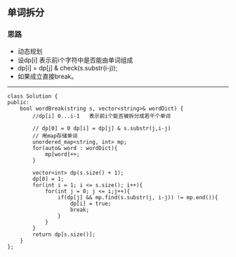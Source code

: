   ## 单词拆分

  ### 思路

  - 动态规划
  - 设dp[i] 表示前i个字符中是否能由单词组成
  - dp[i] = dp[j] & check(s.substr(i-j));
  - 如果成立直接break。

----
```
class Solution {
public:
    bool wordBreak(string s, vector<string>& wordDict) {
        //dp[i] 0...i-1   表示前i个能否被拆分成若干个单词

        // dp[0] = 0 dp[i] = dp[j] & s.substr(j,i-j)   
        // 用map存储单词
        unordered_map<string, int> mp;
        for(auto& word : wordDict){
            mp[word]++;
        }

        vector<int> dp(s.size() + 1);
        dp[0] = 1;
        for(int i = 1; i <= s.size(); i++){
            for(int j = 0; j <= i;j++){
                if(dp[j] && mp.find(s.substr(j, i-j)) != mp.end()){
                    dp[i] = true;
                    break;
                }
            }
        }
        return dp[s.size()];
    }
};

```

